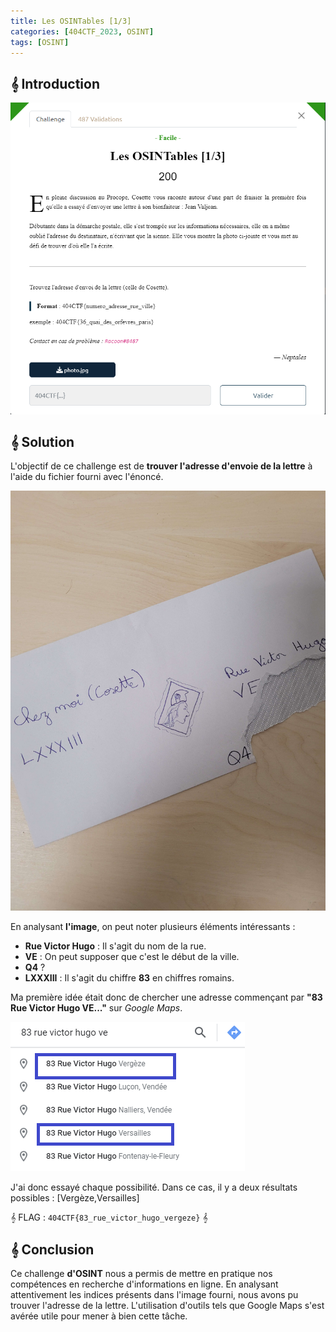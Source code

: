 ```yaml
---
title: Les OSINTables [1/3]
categories: [404CTF_2023, OSINT]
tags: [OSINT]
---
```


## 𝄞 Introduction

![Intro](/assets/images/404CTF_2023/OSINT/Les_OSINTables_1/intro.png)


## 𝄞 Solution

L'objectif de ce challenge est de **trouver l'adresse d'envoie de la lettre** à l'aide du fichier fourni avec l'énoncé.

![Image](/assets/images/404CTF_2023/OSINT/Les_OSINTables_1/image.png)

En analysant **l'image**, on peut noter plusieurs éléments intéressants :

- **Rue Victor Hugo** : Il s'agit du nom de la rue.
- **VE** : On peut supposer que c'est le début de la ville.
- **Q4** ?
- **LXXXIII** : Il s'agit du chiffre **83** en chiffres romains.

Ma première idée était donc de chercher une adresse commençant par **"83 Rue Victor Hugo VE..."** sur *Google Maps*.

![Maps](/assets/images/404CTF_2023/OSINT/Les_OSINTables_1/maps.png)

J'ai donc essayé chaque possibilité. Dans ce cas, il y a deux résultats possibles : [Vergèze,Versailles]
 

𝄞 FLAG : `404CTF{83_rue_victor_hugo_vergeze}` 𝄞

## 𝄞 Conclusion
Ce challenge **d'OSINT** nous a permis de mettre en pratique nos compétences en recherche d'informations en ligne. En analysant attentivement les indices présents dans l'image fourni, nous avons pu trouver l'adresse de la lettre. L'utilisation d'outils tels que Google Maps s'est avérée utile pour mener à bien cette tâche.





